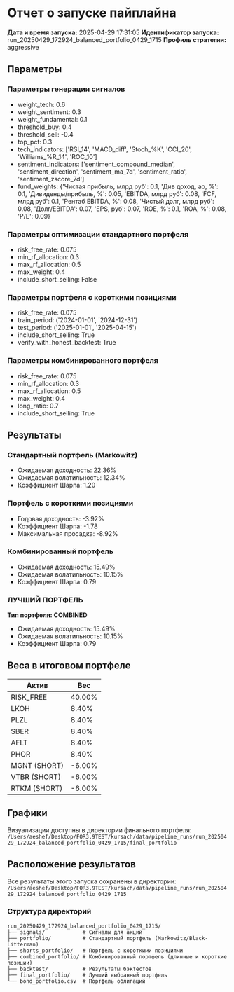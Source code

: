 # Отчет о запуске пайплайна

**Дата и время запуска:** 2025-04-29 17:31:05
**Идентификатор запуска:** run_20250429_172924_balanced_portfolio_0429_1715
**Профиль стратегии:** aggressive

## Параметры

### Параметры генерации сигналов
- weight_tech: 0.6
- weight_sentiment: 0.3
- weight_fundamental: 0.1
- threshold_buy: 0.4
- threshold_sell: -0.4
- top_pct: 0.3
- tech_indicators: ['RSI_14', 'MACD_diff', 'Stoch_%K', 'CCI_20', 'Williams_%R_14', 'ROC_10']
- sentiment_indicators: ['sentiment_compound_median', 'sentiment_direction', 'sentiment_ma_7d', 'sentiment_ratio', 'sentiment_zscore_7d']
- fund_weights: {'Чистая прибыль, млрд руб': 0.1, 'Див доход, ао, %': 0.1, 'Дивиденды/прибыль, %': 0.05, 'EBITDA, млрд руб': 0.08, 'FCF, млрд руб': 0.1, 'Рентаб EBITDA, %': 0.08, 'Чистый долг, млрд руб': 0.08, 'Долг/EBITDA': 0.07, 'EPS, руб': 0.07, 'ROE, %': 0.1, 'ROA, %': 0.08, 'P/E': 0.09}

### Параметры оптимизации стандартного портфеля
- risk_free_rate: 0.075
- min_rf_allocation: 0.3
- max_rf_allocation: 0.5
- max_weight: 0.4
- include_short_selling: False

### Параметры портфеля с короткими позициями
- risk_free_rate: 0.075
- train_period: ('2024-01-01', '2024-12-31')
- test_period: ('2025-01-01', '2025-04-15')
- include_short_selling: True
- verify_with_honest_backtest: True

### Параметры комбинированного портфеля
- risk_free_rate: 0.075
- min_rf_allocation: 0.3
- max_rf_allocation: 0.5
- max_weight: 0.4
- long_ratio: 0.7
- include_short_selling: True

## Результаты

### Стандартный портфель (Markowitz)

- Ожидаемая доходность: 22.36%
- Ожидаемая волатильность: 12.34%
- Коэффициент Шарпа: 1.20

### Портфель с короткими позициями

- Годовая доходность: -3.92%
- Коэффициент Шарпа: -1.78
- Максимальная просадка: -8.92%

### Комбинированный портфель

- Ожидаемая доходность: 15.49%
- Ожидаемая волатильность: 10.15%
- Коэффициент Шарпа: 0.79

### ЛУЧШИЙ ПОРТФЕЛЬ

**Тип портфеля: COMBINED**

- Ожидаемая доходность: 15.49%
- Ожидаемая волатильность: 10.15%
- Коэффициент Шарпа: 0.79

## Веса в итоговом портфеле

| Актив | Вес |
|-------|-----|
| RISK_FREE | 40.00% |
| LKOH | 8.40% |
| PLZL | 8.40% |
| SBER | 8.40% |
| AFLT | 8.40% |
| PHOR | 8.40% |
| MGNT (SHORT) | -6.00% |
| VTBR (SHORT) | -6.00% |
| RTKM (SHORT) | -6.00% |

## Графики

Визуализации доступны в директории финального портфеля:
`/Users/aeshef/Desktop/FOR3.9TEST/kursach/data/pipeline_runs/run_20250429_172924_balanced_portfolio_0429_1715/final_portfolio`

## Расположение результатов

Все результаты этого запуска сохранены в директории:
`/Users/aeshef/Desktop/FOR3.9TEST/kursach/data/pipeline_runs/run_20250429_172924_balanced_portfolio_0429_1715`

### Структура директорий

```
run_20250429_172924_balanced_portfolio_0429_1715/
├── signals/            # Сигналы для акций
├── portfolio/          # Стандартный портфель (Markowitz/Black-Litterman)
├── shorts_portfolio/   # Портфель с короткими позициями
├── combined_portfolio/ # Комбинированный портфель (длинные и короткие позиции)
├── backtest/           # Результаты бэктестов
├── final_portfolio/    # Лучший выбранный портфель
└── bond_portfolio.csv  # Портфель облигаций
```
